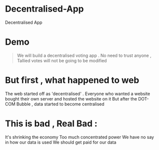 # Decentralised-App
Decentralised App 

# Demo 
 > We will build a decentralised voting app . No need to trust anyone  , Tallied votes will not be going to be modified 
 
# But first , what happened to web 
The web started off as 'decentralised' . Everyone who wanted a website bought their own server and hosted the website on it 
But after the DOT-COM Bubble , data started to become centralised 

# This is bad , Real Bad :
It's shrinking the economy
Too much concentrated power
We have no say in how our data is used
We should get paid for our data


